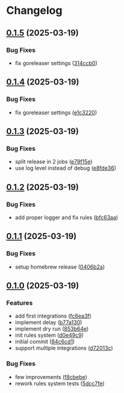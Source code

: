 # Changelog

## [0.1.5](https://github.com/Djiit/gong/compare/v0.1.4...v0.1.5) (2025-03-19)


### Bug Fixes

* fix goreleaser settings ([314ccb0](https://github.com/Djiit/gong/commit/314ccb0e0adafefa5a46cf4514879831cd29a114))

## [0.1.4](https://github.com/Djiit/gong/compare/v0.1.3...v0.1.4) (2025-03-19)


### Bug Fixes

* fix goreleaser settings ([e1c3220](https://github.com/Djiit/gong/commit/e1c3220ed47c575061876e145feac39c0f8f0169))

## [0.1.3](https://github.com/Djiit/gong/compare/v0.1.2...v0.1.3) (2025-03-19)


### Bug Fixes

* split release in 2 jobs ([e79f15e](https://github.com/Djiit/gong/commit/e79f15e27c803e872bcb336237fcafdefa799875))
* use log level instead of debug ([e8fde36](https://github.com/Djiit/gong/commit/e8fde363fadae22041fe0d4eac63e38e8aba1de1))

## [0.1.2](https://github.com/Djiit/gong/compare/v0.1.1...v0.1.2) (2025-03-19)


### Bug Fixes

* add proper logger and fix rules ([bfc63aa](https://github.com/Djiit/gong/commit/bfc63aa823f685d6eebb4d1021c0756e2e9dd416))

## [0.1.1](https://github.com/Djiit/gong/compare/v0.1.0...v0.1.1) (2025-03-19)


### Bug Fixes

* setup homebrew release ([0406b2a](https://github.com/Djiit/gong/commit/0406b2a3d02c90955e4a3b7d04f2a258cc6add9f))

## [0.1.0](https://github.com/Djiit/gong/compare/v0.0.1...v0.1.0) (2025-03-19)


### Features

* add first integrations ([fc6ea3f](https://github.com/Djiit/gong/commit/fc6ea3fb66704274c5e2b482fdbb7768c51187b4))
* implement delay ([b77a130](https://github.com/Djiit/gong/commit/b77a130f6b387524dc9e95ae0de2cdf49363ae0a))
* implement dry run ([853b64e](https://github.com/Djiit/gong/commit/853b64ec84be05d281c98c2e6b84261508220fb1))
* init rules system ([d0e49c9](https://github.com/Djiit/gong/commit/d0e49c95b0beca3dbae3ccb25baa02dd1f5dc699))
* initial commit ([84c6cd1](https://github.com/Djiit/gong/commit/84c6cd19ab1c8f0421a8ffd05b9e7b6886686675))
* support multiple integrations ([d72013c](https://github.com/Djiit/gong/commit/d72013c184465fe0402dcfd803e0d4e56be9fb72))


### Bug Fixes

* few improvements ([f8cbebe](https://github.com/Djiit/gong/commit/f8cbebecb033e92beb577bea8f7405de6c25c311))
* rework rules system tests ([5dcc7fe](https://github.com/Djiit/gong/commit/5dcc7fecb3f97dd08f74db4be9889bf849d8bd9d))

